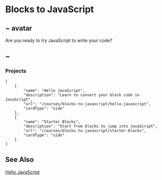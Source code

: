 # Blocks to JavaScript

## ~ avatar

Are you ready to try JavaScript to write your code?

## ~

### Projects

```codecard
[
    {
        "name": "Hello JavaScript",
        "description": "Learn to convert your block code in JavaScript",
        "url": "/courses/blocks-to-javascript/hello-javascript",
        "cardType": "side"
    },
    {
        "name": "Starter Blocks",
        "description": "Start from blocks to jump into JavaScript",
        "url": "/courses/blocks-to-javascript/starter-blocks",
        "cardType": "side"
    }
]
```

## See Also

[Hello JavaScript](/courses/blocks-to-javascript/hello-javascript)